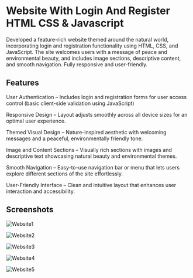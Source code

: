 
# Website With Login And Register  HTML CSS & Javascript

Developed a feature-rich website themed around the natural world, incorporating login and registration functionality using HTML, CSS, and JavaScript. The site welcomes users with a message of peace and environmental beauty, and includes image sections, descriptive content, and smooth navigation. Fully responsive and user-friendly.




## Features

User Authentication – Includes login and registration forms for user access control (basic client-side validation using JavaScript)

Responsive Design – Layout adjusts smoothly across all device sizes for an optimal user experience.

Themed Visual Design – Nature-inspired aesthetic with welcoming messages and a peaceful, environmentally friendly tone.

Image and Content Sections – Visually rich sections with images and descriptive text showcasing natural beauty and environmental themes.

Smooth Navigation – Easy-to-use navigation bar or menu that lets users explore different sections of the site effortlessly.

User-Friendly Interface – Clean and intuitive layout that enhances user interaction and accessibility.


## Screenshots

![Website1](https://github.com/user-attachments/assets/8f3b9281-d472-4a0d-98c0-b9804e2b63d5)

![Website2](https://github.com/user-attachments/assets/84ed1c5d-302e-4a60-ac09-b336d692755b)

![Website3](https://github.com/user-attachments/assets/bd071fc9-24d3-4504-bc7d-cf2908bdf615)

![Website4](https://github.com/user-attachments/assets/cecffa23-e2ab-4f51-8855-63b865052795)

![Website5](https://github.com/user-attachments/assets/73b394b8-9286-47cc-927e-aa44cebc14dd)


